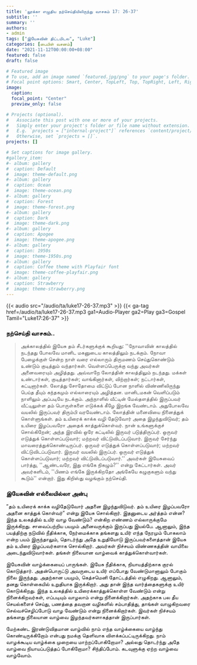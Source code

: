 ```yaml
---
title: 'லூக்கா எழுதிய நற்செய்தியிலிருந்து வாசகம் 17: 26-37'
subtitle: ''
summary: ''
authors:
- admin
tags: ["இயேசுவின் திட்டமிடல", "Luke"]
categories: [பைபிள் வசனம்]
date: "2021-11-12T00:00:00+08:00"
featured: false
draft: false

# Featured image
# To use, add an image named `featured.jpg/png` to your page's folder.
# Focal point options: Smart, Center, TopLeft, Top, TopRight, Left, Right, BottomLeft, Bottom, BottomRight
image:
  caption:
  focal_point: "Center"
  preview_only: false

# Projects (optional).
#   Associate this post with one or more of your projects.
#   Simply enter your project's folder or file name without extension.
#   E.g. `projects = ["internal-project"]` references `content/project/deep-learning/index.md`.
#   Otherwise, set `projects = []`.
projects: []

# Set captions for image gallery.
#gallery_item:
#- album: gallery
#  caption: Default
#  image: theme-default.png
#- album: gallery
#  caption: Ocean
#  image: theme-ocean.png
#- album: gallery
#  caption: Forest
#  image: theme-forest.png
#- album: gallery
#  caption: Dark
#  image: theme-dark.png
#- album: gallery
#  caption: Apogee
#  image: theme-apogee.png
#- album: gallery
#  caption: 1950s
#  image: theme-1950s.png
#- album: gallery
#  caption: Coffee theme with Playfair font
#  image: theme-coffee-playfair.png
#- album: gallery
#  caption: Strawberry
#  image: theme-strawberry.png
---
```


{{< audio src="/audio/ta/luke17-26-37.mp3" >}}
{{< ga-tag href=/audio/ta/luke17-26-37.mp3 ga1=Audio-Player ga2=Play ga3=Gospel Tamil="Luke17:26-37" >}}

###  நற்செய்தி வாசகம்..
> அக்காலத்தில் இயேசு தம் சீடர்களுக்குக் கூறியது: ''நோவாவின் காலத்தில் நடந்தது போலவே மானிட மகனுடைய காலத்திலும் நடக்கும். நோவா பேழைக்குள் சென்ற நாள் வரை எல்லாரும் திருமணம் செய்துகொண்டும் உண்டும் குடித்தும் வந்தார்கள். வெள்ளப்பெருக்கு வந்து அவர்கள் அனைவரையும் அழித்தது. அவ்வாறே லோத்தின் காலத்திலும் நடந்தது. மக்கள் உண்டார்கள், குடித்தார்கள்; வாங்கினார்கள், விற்றார்கள்; நட்டார்கள், கட்டினார்கள். லோத்து சோதோமை விட்டுப் போன நாளில் விண்ணிலிருந்து பெய்த தீயும் கந்தகமும் எல்லாரையும் அழித்தன. மானிடமகன் வெளிப்படும் நாளிலும் அப்படியே நடக்கும். அந்நாளில் வீட்டின் மேல்தளத்தில் இருப்பவர் வீட்டிலுள்ள தம் பொருள்களை எடுக்கக் கீழே இறங்க வேண்டாம். அதுபோலவே வயலில் இருப்பவர் திரும்பி வரவேண்டாம். லோத்தின் மனைவியை நினைத்துக் கொள்ளுங்கள். தம் உயிரைக் காக்க வழி தேடுவோர் அதை இழந்துவிடுவர்; தம் உயிரை இழப்பவரோ அதைக் காத்துக்கொள்வர். நான் உங்களுக்குச் சொல்கிறேன்; அந்த இரவில் ஒரே கட்டிலில் இருவர் படுத்திருப்பர். ஒருவர் எடுத்துக் கொள்ளப்படுவார்; மற்றவர் விட்டுவிடப்படுவார். இருவர் சேர்ந்து மாவரைத்துக்கொண்டிருப்பர். ஒருவர் எடுத்துக் கொள்ளப்படுவார்; மற்றவர் விட்டுவிடப்படுவார். இருவர் வயலில் இருப்பர். ஒருவர் எடுத்துக் கொள்ளப்படுவார்; மற்றவர் விட்டுவிடப்படுவார்.'' அவர்கள் இயேசுவைப் பார்த்து, ''ஆண்டவரே, இது எங்கே நிகழும்?'' என்று கேட்டார்கள். அவர் அவர்களிடம், ''பிணம் எங்கே இருக்கிறதோ அங்கேயே கழுகுகளும் வந்து கூடும்'' என்றார். இது கிறிஸ்து வழங்கும் நற்செய்தி.

### இயேசுவின் எல்லையில்லா அன்பு

”தம் உயிரைக் காக்க வழிதேடுவோர் அதனை இழந்துவிடுவர். தம் உயிரை இழப்பவரோ அதனை காத்துக் கொள்வர்” என்று இயேசு சொல்கிறார். இதனுடைய அர்த்தம் என்ன? இந்த உலகத்தில் உயிர் வாழ வேண்டும்? என்கிற எண்ணம் எல்லாருக்குமே இருக்கிறது. சாவைப்பற்றிய பயமும் அனைவருக்கும் இருப்பது இயல்பே. ஆனாலும், இந்த பயத்திற்கு நடுவில் நீதிக்காக, நேர்மைக்காக தங்களது உயிர் எந்த நேரமும் போகலாம் என்ற பயம் இருந்தாலும், தொடர்ந்து அதே உறுதியோடு இருப்பவர்களைத்தான் இயேசு தம் உயிரை இழப்பவர்களாக சொல்கிறார். அவர்கள் நிச்சயம் விண்ணகத்தின் வாயிலை அடைந்துவிடுவார்கள். தங்கள் நிலையான வாழ்வைக் காத்துக்கொள்வார்கள்.

இயேசுவின் வாழ்க்கையைப் பாருங்கள். இயேசு நீதிக்காக, நியாயத்திற்காக குரல் கொடுத்தார். அதன்பொருட்டு அவருடைய உயிர் எப்போது வேண்டுமானாலும் போகும் நிலை இருந்தது. அதற்கான பயமும், கெத்சமெனி தோட்டத்தில் எழுகிறது. ஆனாலும், தனது கொள்கையில் உறுதியாக இருக்கிறார். அது தான் இந்த வார்த்தைகளுக்கு உயிர் கொடுக்கிறது. இந்த உலகத்தில் உயிரைக்காத்துக்கொள்ள வேண்டும் என்று நினைக்கிறவர்கள், எப்படியும் வாழலாம் என்று நினைக்கிறார்கள். அதற்காக பல தீய செயல்களைச் செய்து, பணத்தை தவறான வழிகளில் சம்பாதித்து, தாங்கள் வாழுகிறவரை செல்வச்செழிப்போடு வாழ வேண்டும் என்று நினைக்கிறார்கள். இவர்கள் நிச்சயம் தங்களது நிலையான வாழ்வை இழந்தவர்களாகத்தான் இருப்பார்கள்.

மேற்கண்ட இரண்டுவிதமான வாழ்வில் நாம் எந்த வாழ்க்கையை வாழ்ந்து கொண்டிருக்கிறோம் என்பது நமக்கு தெளிவாக விளக்கப்பட்டிருக்கிறது. நாம் வாழக்கூடிய வாழ்க்கை முறையை மாற்றப்போகிறோமா? அல்லது தொடர்ந்து அதே வாழ்வை நியாயப்படுத்தப் போகிறோமா? சிந்திப்போம். கடவுளுக்கு ஏற்ற வாழ்வை வாழ்வோம்.

